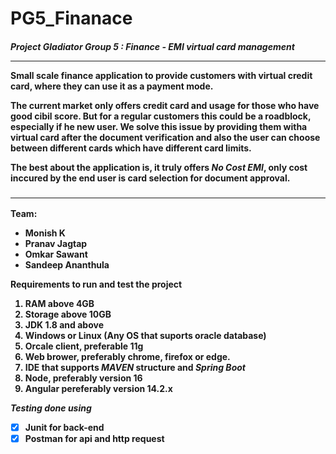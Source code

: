 <h1>PG5_Finanace</h1>
<h4><strong><em>Project Gladiator Group 5 : Finance - EMI virtual card management</em></strong><h/4>
<hr>
<p>Small scale finance application to provide customers with virtual credit card, where they can use it as a payment mode.</p>
<p>The current market only offers credit card and usage for those who have good cibil score. But for a regular customers this could be a roadblock, especially if he new user. We solve this issue by providing them witha virtual card after the document verification and also the user can choose between different cards which have different card limits.</p>
<p>The best about the application is, it truly offers <strong><em>No Cost EMI</em></strong>, only cost inccured by the end user is card selection for document approval.</p>
<h3><hr></h3>

Team:<ul>
  <li> Monish K </li>
  <li> Pranav Jagtap</li>
  <li> Omkar Sawant </li>
  <li> Sandeep Ananthula </li>
</ul>

Requirements to run and test the project
<ol>  <li> RAM above 4GB </li>
  <li> Storage above 10GB </li>
  <li> JDK 1.8 and above </li>
  <li> Windows or Linux (Any OS that suports oracle database) </li>
  <li> Orcale client, preferable 11g</li>
  <li> Web brower, preferably chrome, firefox or edge.</li>
  <li> IDE that supports <em> MAVEN </em> structure and <em> Spring Boot </em> </li>
  <li> Node, preferably version 16 </li>
  <li> Angular pereferably version 14.2.x </li>
</ol>

<em>Testing done using</em>
- [x] Junit for back-end
- [x] Postman for api and http request
